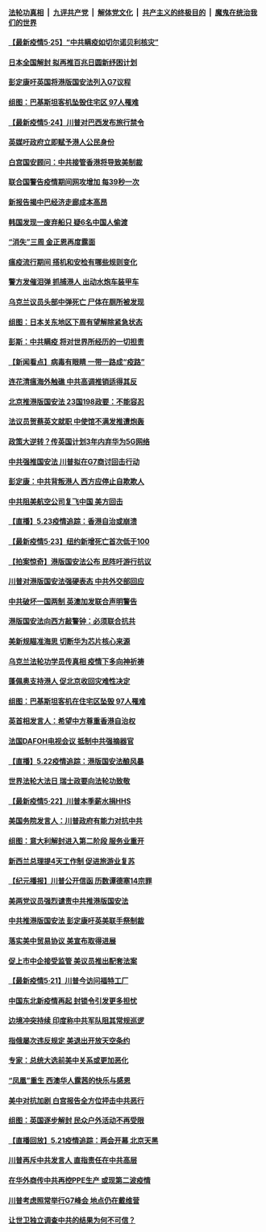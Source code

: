 ####  [法轮功真相](../../../../basic/blob/master/README.md?t=05251801) &nbsp;|&nbsp; [九评共产党](../../../../9ping.md/blob/master/README.md?t=05251801) &nbsp;|&nbsp; [解体党文化](../../../../jtdwh.md/blob/master/README.md?t=05251801)  &nbsp;|&nbsp; [共产主义的终极目的](../../../../gczydzjmd.md/blob/master/README.md?t=05251801) &nbsp;|&nbsp; [魔鬼在统治我们的世界](../../../../mgztzwmdsj.md/blob/master/README.md?t=05251801) 

#### [【最新疫情5·25】“中共瞒疫如切尔诺贝利核灾”](../pages/nsc418/n12129818.md?t=05251801) 

#### [日本全国解封 拟再推百兆日圆新纾困计划](../pages/nsc418/n12134336.md?t=05251801) 

#### [彭定康吁英国将港版国安法列入G7议程](../pages/nsc418/n12134110.md?t=05251801) 

#### [组图：巴基斯坦客机坠毁住宅区 97人罹难](../pages/nsc418/n12133297.md?t=05251801) 

#### [【最新疫情5·24】川普对巴西发布旅行禁令](../pages/nsc418/n12129725.md?t=05251801) 

#### [英媒吁政府立即赋予港人公民身份](../pages/nsc418/n12133448.md?t=05251801) 

#### [白宫国安顾问：中共接管香港将导致美制裁](../pages/nsc418/n12133393.md?t=05251801) 

#### [联合国警告疫情期间网攻增加 每39秒一次](../pages/nsc418/n12133186.md?t=05251801) 

#### [新报告揭中巴经济走廊成本高昂](../pages/nsc418/n12125317.md?t=05251801) 

#### [韩国发现一废弃船只 疑6名中国人偷渡](../pages/nsc418/n12132957.md?t=05251801) 

#### [“消失”三周 金正恩再度露面](../pages/nsc418/n12132917.md?t=05251801) 

#### [瘟疫流行期间 搭机和安检有哪些规则变化](../pages/nsc418/n12130243.md?t=05251801) 

#### [警方发催泪弹 抓捕港人 出动水炮车装甲车](../pages/nsc418/n12132643.md?t=05251801) 

#### [乌克兰议员头部中弹死亡 尸体在厕所被发现](../pages/nsc418/n12132316.md?t=05251801) 

#### [组图：日本关东地区下周有望解除紧急状态](../pages/nsc418/n12128396.md?t=05251801) 

#### [彭斯：中共瞒疫 将对世界所经历的一切担责](../pages/nsc418/n12132235.md?t=05251801) 

#### [【新闻看点】病毒有眼睛 一带一路成“疫路”](../pages/nsc418/n12131845.md?t=05251801) 

#### [连花清瘟海外触礁 中共高调推销适得其反](../pages/nsc418/n12132101.md?t=05251801) 

#### [北京推港版国安法 23国198政要：不能容忍](../pages/nsc418/n12132083.md?t=05251801) 

#### [法议员贺蔡英文就职 中使馆不满发推遭炮轰](../pages/nsc418/n12131829.md?t=05251801) 

#### [政策大逆转？传英国计划3年内弃华为5G网络](../pages/nsc418/n12131960.md?t=05251801) 

#### [中共强推国安法 川普拟在G7商讨回击行动](../pages/nsc418/n12131877.md?t=05251801) 

#### [彭定康：中共背叛港人 西方应停止自欺欺人](../pages/nsc418/n12131417.md?t=05251801) 

#### [中共阻美航空公司复飞中国 美方回击](../pages/nsc418/n12131493.md?t=05251801) 

#### [【直播】5.23疫情追踪：香港自治或崩溃](../pages/nsc418/n12131425.md?t=05251801) 

#### [【最新疫情5·23】纽约新增死亡首次低于100](../pages/nsc418/n12130566.md?t=05251801) 

#### [【拍案惊奇】港版国安法公布 民阵吁游行抗议](../pages/nsc418/n12130473.md?t=05251801) 

#### [川普对港版国安法强硬表态 中共外交部回应](../pages/nsc418/n12129980.md?t=05251801) 

#### [中共破坏一国两制 英澳加发联合声明警告](../pages/nsc418/n12130088.md?t=05251801) 

#### [港版国安法向西方敲警钟：必须联合抗共](../pages/nsc418/n12129875.md?t=05251801) 

#### [美新规瞄准海思 切断华为芯片核心来源](../pages/nsc418/n12129504.md?t=05251801) 

#### [乌克兰法轮功学员传真相  疫情下多向神祈祷](../pages/nsc418/n12024744.md?t=05251801) 

#### [蓬佩奥支持港人 促北京收回灾难性决定](../pages/nsc418/n12129520.md?t=05251801) 

#### [组图：巴基斯坦客机在住宅区坠毁 97人罹难](../pages/nsc418/n12129326.md?t=05251801) 

#### [英首相发言人：希望中方尊重香港自治权](../pages/nsc418/n12129515.md?t=05251801) 

#### [法国DAFOH电视会议 抵制中共强摘器官](../pages/nsc418/n12128980.md?t=05251801) 

#### [【直播】5.22疫情追踪：港版国安法酿风暴](../pages/nsc418/n12129151.md?t=05251801) 

#### [世界法轮大法日 瑞士政要向法轮功致敬](../pages/nsc418/n12128484.md?t=05251801) 

#### [【最新疫情5·22】川普本季薪水捐HHS](../pages/nsc418/n12128039.md?t=05251801) 

#### [美国务院发言人：川普政府有能力对抗中共](../pages/nsc418/n12129158.md?t=05251801) 

#### [组图：意大利解封进入第二阶段 服务业重开](../pages/nsc418/n12126024.md?t=05251801) 

#### [新西兰总理提4天工作制 促进旅游业复苏](../pages/nsc418/n12128413.md?t=05251801) 

#### [【纪元播报】川普公开信函 历数谭德塞14宗罪](../pages/nsc418/n12127896.md?t=05251801) 

#### [美两党议员强烈谴责中共推港版国安法](../pages/nsc418/n12128188.md?t=05251801) 

#### [中共推港版国安法 彭定康吁英美联手祭制裁](../pages/nsc418/n12127603.md?t=05251801) 

#### [落实美中贸易协议 美宣布取得进展](../pages/nsc418/n12127790.md?t=05251801) 

#### [促上市中企接受监管 美议员推出配套法案](../pages/nsc418/n12127711.md?t=05251801) 

#### [【最新疫情5·21】川普今访问福特工厂](../pages/nsc418/n12125105.md?t=05251801) 

#### [中国东北新疫情再起 封锁令引发更多担忧](../pages/nsc418/n12126945.md?t=05251801) 

#### [边境冲突持续 印度称中共军队阻其常规巡逻](../pages/nsc418/n12127147.md?t=05251801) 

#### [指俄屡次违反规定 美退出开放天空条约](../pages/nsc418/n12126869.md?t=05251801) 

#### [专家：总统大选前美中关系或更加恶化](../pages/nsc418/n12127069.md?t=05251801) 

#### [“凤凰”重生 西澳华人露茜的快乐与感恩](../pages/nsc418/n12126709.md?t=05251801) 

#### [美中对抗加剧 白宫报告全方位抨击中共恶行](../pages/nsc418/n12126583.md?t=05251801) 

#### [组图：英国逐步解封 民众户外活动不再受限](../pages/nsc418/n12125886.md?t=05251801) 

#### [【直播回放】5.21疫情追踪：两会开幕 北京天黑](../pages/nsc418/n12126358.md?t=05251801) 

#### [川普再斥中共发言人 直指责任在中共高层](../pages/nsc418/n12126172.md?t=05251801) 

#### [在华外商传中共再控PPE生产 或现第二波疫情](../pages/nsc418/n12125990.md?t=05251801) 

#### [川普考虑照常举行G7峰会 地点仍在戴维营](../pages/nsc418/n12125551.md?t=05251801) 

#### [让世卫独立调查中共的结果为何不可信？](../pages/nsc418/n12122662.md?t=05251801) 

